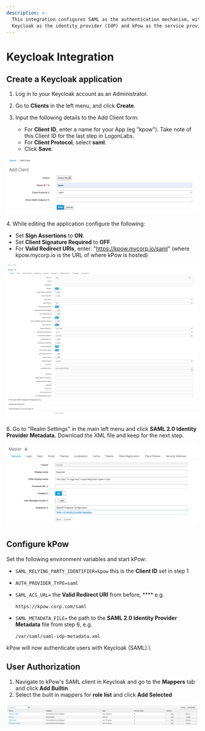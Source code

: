 ```yaml
---
description: >-
  This integration configures SAML as the authentication mechanism, with
  Keycloak as the identity provider (IdP) and kPow as the service provider.
---
```


# Keycloak Integration

## Create a Keycloak application

1. Log in to your Keycloak account as an Administrator.
2. Go to **Clients** in the left menu, and click **Create**.
3.  Input the following details to the Add Client form:

    * For **Client ID**, enter a name for your App (eg "kpow"). Take note of this Client ID for the last step in LogonLabs.
    * For **Client Protocol**, select **saml**.
    * Click **Save**.



![](<../../.gitbook/assets/Screen Shot 2022-04-29 at 9.33.50 am.png>)

4\. While editing the application configure the following:

* Set **Sign Assertions** to **ON**.
* Set **Client Signature Required** to **OFF**.
* For **Valid Redirect URIs**, enter: "https://kpow.mycorp.io/saml" (where kpow.mycorp.io is the URL of where kPow is hosted)

![](<../../.gitbook/assets/Screen Shot 2022-04-29 at 9.36.29 am.png>)

6\. Go to "Realm Settings" in the main left menu and click **SAML 2.0 Identity Provider Metadata.** Download the XML file and keep for the next step.

![](<../../.gitbook/assets/Screen Shot 2022-04-29 at 9.38.55 am.png>)

## Configure kPow

Set the following environment variables and start kPow:

* `SAML_RELYING_PARTY_IDENTIFIER=kpow` this is the **Client ID** set in step 1
* `AUTH_PROVIDER_TYPE=saml`
*   `SAML_ACS_URL=` the **Valid Redirect URI** from before, **** e.g.

    ```
    https://kpow.corp.com/saml
    ```
*   `SAML_METADATA_FILE=` the path to the **SAML 2.0 Identity Provider Metadata** file from step 6, e.g.

    ```
    /var/saml/saml-idp-metadata.xml
    ```

kPow will now authenticate users with Keycloak (SAML).\


## User Authorization

1. Navigate to kPow's SAML client in Keycloak and go to the **Mappers** tab and click **Add Builtin**&#x20;
2. Select the built in mappers for **role list** and click **Add Selected**&#x20;

![](<../../.gitbook/assets/Screen Shot 2022-04-29 at 9.45.49 am.png>)





